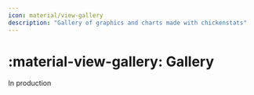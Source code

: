 ```yaml
---
icon: material/view-gallery
description: "Gallery of graphics and charts made with chickenstats"
---
```


# :material-view-gallery: **Gallery**

In production